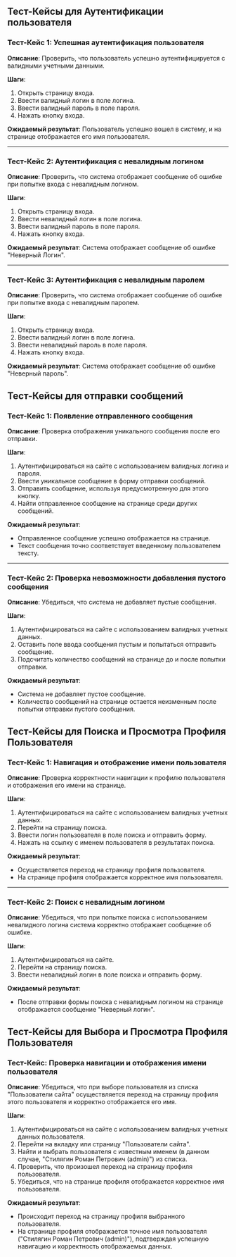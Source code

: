 ## Тест-Кейсы для Аутентификации пользователя

### Тест-Кейс 1: Успешная аутентификация пользователя

**Описание**: Проверить, что пользователь успешно аутентифицируется с валидными учетными данными.

**Шаги**:
1. Открыть страницу входа.
2. Ввести валидный логин в поле логина.
3. Ввести валидный пароль в поле пароля.
4. Нажать кнопку входа.

**Ожидаемый результат**: Пользователь успешно вошел в систему, и на странице отображается его имя пользователя.

---

### Тест-Кейс 2: Аутентификация с невалидным логином

**Описание**: Проверить, что система отображает сообщение об ошибке при попытке входа с невалидным логином.

**Шаги**:
1. Открыть страницу входа.
2. Ввести невалидный логин в поле логина.
3. Ввести валидный пароль в поле пароля.
4. Нажать кнопку входа.

**Ожидаемый результат**: Система отображает сообщение об ошибке "Неверный Логин".

---

### Тест-Кейс 3: Аутентификация с невалидным паролем

**Описание**: Проверить, что система отображает сообщение об ошибке при попытке входа с невалидным паролем.

**Шаги**:
1. Открыть страницу входа.
2. Ввести валидный логин в поле логина.
3. Ввести невалидный пароль в поле пароля.
4. Нажать кнопку входа.

**Ожидаемый результат**: Система отображает сообщение об ошибке "Неверный пароль".

## Тест-Кейсы для отправки сообщений

### Тест-Кейс 1: Появление отправленного сообщения

**Описание**: Проверка отображения уникального сообщения после его отправки.

**Шаги**:
1. Аутентифицироваться на сайте с использованием валидных логина и пароля.
2. Ввести уникальное сообщение в форму отправки сообщений.
3. Отправить сообщение, используя предусмотренную для этого кнопку.
4. Найти отправленное сообщение на странице среди других сообщений.

**Ожидаемый результат**:
- Отправленное сообщение успешно отображается на странице.
- Текст сообщения точно соответствует введенному пользователем тексту.

---

### Тест-Кейс 2: Проверка невозможности добавления пустого сообщения

**Описание**: Убедиться, что система не добавляет пустые сообщения.

**Шаги**:
1. Аутентифицироваться на сайте с использованием валидных учетных данных.
2. Оставить поле ввода сообщения пустым и попытаться отправить сообщение.
3. Подсчитать количество сообщений на странице до и после попытки отправки.

**Ожидаемый результат**:
- Система не добавляет пустое сообщение.
- Количество сообщений на странице остается неизменным после попытки отправки пустого сообщения.


## Тест-Кейсы для Поиска и Просмотра Профиля Пользователя

### Тест-Кейс 1: Навигация и отображение имени пользователя

**Описание**: Проверка корректности навигации к профилю пользователя и отображения его имени на странице.

**Шаги**:
1. Аутентифицироваться на сайте с использованием валидных учетных данных.
2. Перейти на страницу поиска.
3. Ввести логин пользователя в поле поиска и отправить форму.
4. Нажать на ссылку с именем пользователя в результатах поиска.

**Ожидаемый результат**:
- Осуществляется переход на страницу профиля пользователя.
- На странице профиля отображается корректное имя пользователя.

---

### Тест-Кейс 2: Поиск с невалидным логином

**Описание**: Убедиться, что при попытке поиска с использованием невалидного логина система корректно отображает сообщение об ошибке.

**Шаги**:
1. Аутентифицироваться на сайте.
2. Перейти на страницу поиска.
3. Ввести невалидный логин в поле поиска и отправить форму.

**Ожидаемый результат**:
- После отправки формы поиска с невалидным логином на странице отображается сообщение "Неверный логин".

## Тест-Кейсы для Выбора и Просмотра Профиля Пользователя

### Тест-Кейс: Проверка навигации и отображения имени пользователя

**Описание**: Убедиться, что при выборе пользователя из списка "Пользователи сайта" осуществляется переход на страницу профиля этого пользователя и корректно отображается его имя.

**Шаги**:
1. Аутентифицироваться на сайте с использованием валидных учетных данных пользователя.
2. Перейти на вкладку или страницу "Пользователи сайта".
3. Найти и выбрать пользователя с известным именем (в данном случае, "Стилягин Роман Петрович (admin)") из списка.
4. Проверить, что произошел переход на страницу профиля пользователя.
5. Убедиться, что на странице профиля отображается корректное имя пользователя.

**Ожидаемый результат**:
- Происходит переход на страницу профиля выбранного пользователя.
- На странице профиля отображается точное имя пользователя ("Стилягин Роман Петрович (admin)"), подтверждая успешную навигацию и корректность отображаемых данных.
